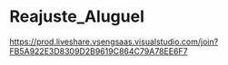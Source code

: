 # Reajuste_Aluguel

https://prod.liveshare.vsengsaas.visualstudio.com/join?FB5A922E3D8309D2B9619C864C79A78EE6F7
